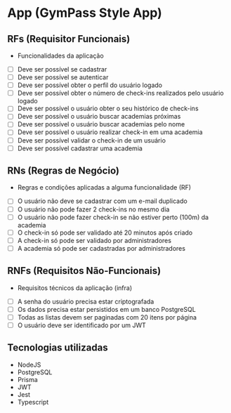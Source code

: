 # App (GymPass Style App)

## RFs (Requisitor Funcionais)
 - Funcionalidades da aplicação

 - [ ] Deve ser possível se cadastrar
 - [ ] Deve ser possível se autenticar
 - [ ] Deve ser possível obter o perfil do usuário logado
 - [ ] Deve ser possível obter o número de check-ins realizados pelo usuário logado
 - [ ] Deve ser possível o usuário obter o seu histórico de check-ins
 - [ ] Deve ser possível o usuário buscar academias próximas
 - [ ] Deve ser possível o usuário buscar academias pelo nome
 - [ ] Deve ser possível o usuário realizar check-in em uma academia
 - [ ] Deve ser possível validar o check-in de um usuário
 - [ ] Deve ser possível cadastrar uma academia

## RNs (Regras de Negócio)
 - Regras e condições aplicadas a alguma funcionalidade (RF)

 - [ ] O usuário não deve se cadastrar com um e-mail duplicado
 - [ ] O usuário não pode fazer 2 check-ins no mesmo dia
 - [ ] O usuário não pode fazer check-in se não estiver perto (100m) da academia
 - [ ] O check-in só pode ser validado até 20 minutos após criado
 - [ ] A check-in só pode ser validado por administradores
 - [ ] A academia só pode ser cadastradas por administradores

## RNFs (Requisitos Não-Funcionais)
 - Requisitos técnicos da aplicação (infra)

 - [ ] A senha do usuário precisa estar criptografada
 - [ ] Os dados precisa estar persistidos em um banco PostgreSQL
 - [ ] Todas as listas devem ser paginadas com 20 itens por página
 - [ ] O usuário deve ser identificado por um JWT

## Tecnologias utilizadas
 - NodeJS
 - PostgreSQL
 - Prisma
 - JWT
 - Jest
 - Typescript
